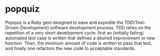 # popquiz
Popquiz is a Ruby gem designed to ease and expedite the TDD(Test-Driven-Development) software development process. TDD relies on the repetition of a very short development cycle: first an (initially failing) automated test case is written that defines a desired improvement or new function. Then, the minimum amount of code is written to pass that test, and finally one refactors the new code to acceptable standards.
